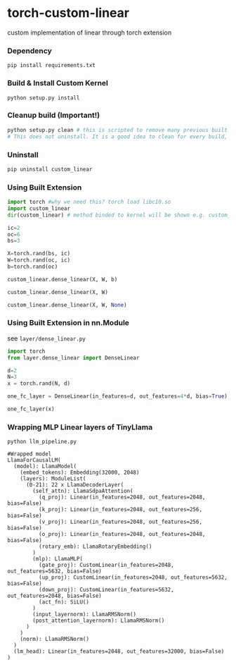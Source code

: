 # torch-custom-linear
custom implementation of linear through torch extension

### Dependency
```pip install requirements.txt```

### Build & Install Custom Kernel
```
python setup.py install
```

### Cleanup build (Important!)
```bash
python setup.py clean # this is scripted to remove many previous built artefacts
# This does not uninstall. It is a good idea to clean for every build, just so recompile all required codes.
```

### Uninstall
```bash
pip uninstall custom_linear
```

### Using Built Extension
```python
import torch #why we need this? torch load libc10.so
import custom_linear
dir(custom_linear) # method binded to kernel will be shown e.g. custom_linear

ic=2
oc=6
bs=3

X=torch.rand(bs, ic)
W=torch.rand(oc, ic)
b=torch.rand(oc)

custom_linear.dense_linear(X, W, b)

custom_linear.dense_linear(X, W)

custom_linear.dense_linear(X, W, None)
```

### Using Built Extension in nn.Module
see ```layer/dense_linear.py```
```python
import torch
from layer.dense_linear import DenseLinear

d=2
N=3
x = torch.rand(N, d)

one_fc_layer = DenseLinear(in_features=d, out_features=4*d, bias=True)

one_fc_layer(x)
```

### Wrapping MLP Linear layers of TinyLlama
```python llm_pipeline.py```

```
#Wrapped model
LlamaForCausalLM(
  (model): LlamaModel(
    (embed_tokens): Embedding(32000, 2048)
    (layers): ModuleList(
      (0-21): 22 x LlamaDecoderLayer(
        (self_attn): LlamaSdpaAttention(
          (q_proj): Linear(in_features=2048, out_features=2048, bias=False)
          (k_proj): Linear(in_features=2048, out_features=256, bias=False)
          (v_proj): Linear(in_features=2048, out_features=256, bias=False)
          (o_proj): Linear(in_features=2048, out_features=2048, bias=False)
          (rotary_emb): LlamaRotaryEmbedding()
        )
        (mlp): LlamaMLP(
          (gate_proj): CustomLinear(in_features=2048, out_features=5632, bias=False)
          (up_proj): CustomLinear(in_features=2048, out_features=5632, bias=False)
          (down_proj): CustomLinear(in_features=5632, out_features=2048, bias=False)
          (act_fn): SiLU()
        )
        (input_layernorm): LlamaRMSNorm()
        (post_attention_layernorm): LlamaRMSNorm()
      )
    )
    (norm): LlamaRMSNorm()
  )
  (lm_head): Linear(in_features=2048, out_features=32000, bias=False)
)
```


